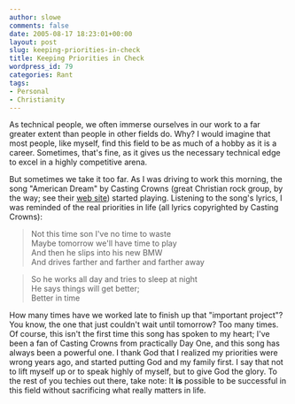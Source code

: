 ```yaml
---
author: slowe
comments: false
date: 2005-08-17 18:23:01+00:00
layout: post
slug: keeping-priorities-in-check
title: Keeping Priorities in Check
wordpress_id: 79
categories: Rant
tags:
- Personal
- Christianity
---
```


As technical people, we often immerse ourselves in our work to a far greater extent than people in other fields do. Why? I would imagine that most people, like myself, find this field to be as much of a hobby as it is a career. Sometimes, that's fine, as it gives us the necessary technical edge to excel in a highly competitive arena.

But sometimes we take it too far. As I was driving to work this morning, the song "American Dream" by Casting Crowns (great Christian rock group, by the way; see their [web site](http://www.castingcrowns.org/)) started playing. Listening to the song's lyrics, I was reminded of the real priorities in life (all lyrics copyrighted by Casting Crowns):

>Not this time son I've no time to waste  
Maybe tomorrow we'll have time to play  
And then he slips into his new BMW  
And drives farther and farther and farther away

>So he works all day and tries to sleep at night  
He says things will get better;  
Better in time

How many times have we worked late to finish up that "important project"? You know, the one that just couldn't wait until tomorrow? Too many times. Of course, this isn't the first time this song has spoken to my heart; I've been a fan of Casting Crowns from practically Day One, and this song has always been a powerful one. I thank God that I realized my priorities were wrong years ago, and started putting God and my family first. I say that not to lift myself up or to speak highly of myself, but to give God the glory. To the rest of you techies out there, take note: It **is** possible to be successful in this field without sacrificing what really matters in life.
